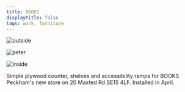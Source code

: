 ```yaml
---
title: BOOKS
displayTitle: false
tags: work, furniture
---
```

![outside](https://d2w9rnfcy7mm78.cloudfront.net/12243938/original_b30091ef918bab8bf89ad9610ce95f86.jpg?1623489853?bc=0)

![peter](https://d2w9rnfcy7mm78.cloudfront.net/12243940/original_cb87a733fe6663e17e5df075c67719c2.jpg?1623489863?bc=0)

![inside](https://d2w9rnfcy7mm78.cloudfront.net/12243939/original_da7ba6f8d06e0564e1668822646a2080.jpg?1623489856?bc=0)

Simple plywood counter, shelves and accessibility ramps for BOOKS Peckham's new store on 20 Maxted Rd SE15 4LF. Installed in April.